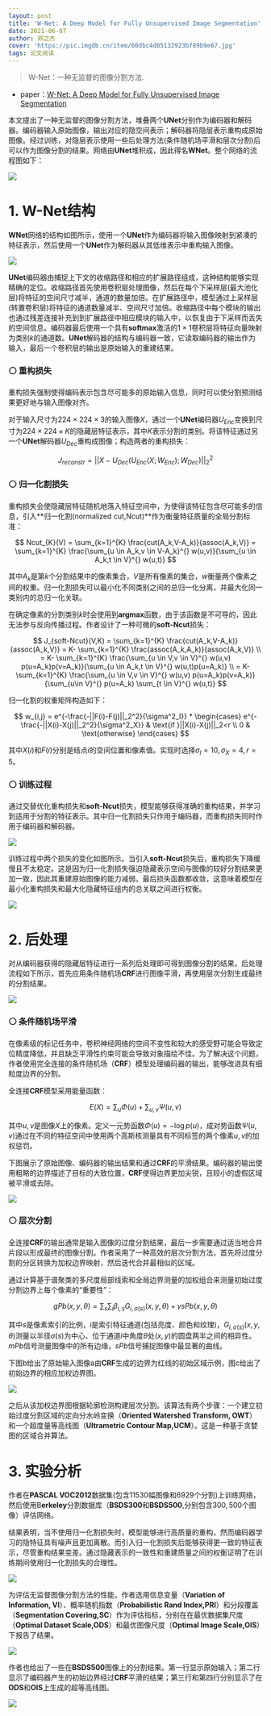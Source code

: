 ```yaml
---
layout: post
title: 'W-Net: A Deep Model for Fully Unsupervised Image Segmentation'
date: 2021-06-07
author: 郑之杰
cover: 'https://pic.imgdb.cn/item/60dbc4d05132923bf89b9e67.jpg'
tags: 论文阅读
---
```


> W-Net：一种无监督的图像分割方法.

- paper：[W-Net: A Deep Model for Fully Unsupervised Image Segmentation](https://arxiv.org/abs/1711.08506)

本文提出了一种无监督的图像分割方法，堆叠两个**UNet**分别作为编码器和解码器。编码器输入原始图像，输出对应的隐空间表示；解码器将隐层表示重构成原始图像。经过训练，对隐层表示使用一些后处理方法(条件随机场平滑和层次分割)后可以作为图像分割的结果。网络由**UNet**堆积成，因此得名**WNet**。整个网络的流程图如下：

![](https://pic.imgdb.cn/item/60dc2d405132923bf88227a5.jpg)

# 1. W-Net结构

**WNet**网络的结构如图所示，使用一个**UNet**作为编码器将输入图像映射到紧凑的特征表示，然后使用一个**UNet**作为解码器从其低维表示中重构输入图像。

![](https://pic.imgdb.cn/item/60dbc55a5132923bf89ebb75.jpg)

**UNet**编码器由捕捉上下文的收缩路径和相应的扩展路径组成，这种结构能够实现精确的定位。收缩路径首先使用卷积层处理图像，然后在每个下采样层(最大池化层)将特征的空间尺寸减半，通道的数量加倍。在扩展路径中，模型通过上采样层(转置卷积层)将特征的通道数量减半、空间尺寸加倍。收缩路径中每个模块的输出也通过残差连接补充到到扩展路径中相应模块的输入中，以恢复由于下采样而丢失的空间信息。编码器最后使用一个具有**softmax**激活的$1\times 1$卷积层将特征向量映射为类别$k$的通道数。**UNet**解码器的结构与编码器一致，它读取编码器的输出作为输入，最后一个卷积层的输出是原始输入的重建结果。

### ⚪ 重构损失

重构损失强制使得编码表示包含尽可能多的原始输入信息，同时可以使分割预测结果更好地与输入图像对齐。

对于输入尺寸为$224 \times 224 \times 3$的输入图像$X$，通过一个**UNet**编码器$U_{Enc}$变换到尺寸为$224 \times 224 \times K$的隐藏层特征表示，其中$K$表示分割的类别。将该特征通过另一个**UNet**解码器$U_{Dec}$重构成图像；构造两者的重构损失：

$$ J_{reconstr} = || X- U_{Dec}(U_{Enc}(X;W_{Enc});W_{Dec})||^2_2 $$

### ⚪ 归一化割损失

重构损失会使隐藏层特征随机地落入特征空间中，为使得该特征包含尽可能多的信息，引入**归一化割(normalized cut,Ncut)**作为衡量特征质量的全局分割标准：

$$ Ncut_{K}(V) = \sum_{k=1}^{K} \frac{cut(A_k,V-A_k)}{assoc(A_k,V)} = \sum_{k=1}^{K} \frac{\sum_{u \in A_k,v \in V-A_k}^{} w(u,v)}{\sum_{u \in A_k,t \in V}^{} w(u,t)}  $$

其中$A_k$是第$k$个分割结果中的像素集合，$V$是所有像素的集合，$w$衡量两个像素之间的权重。归一化割损失可以最小化不同类别之间的总归一化分离，并最大化同一类别内的总归一化关联。

在确定像素的分割类别$k$时会使用到**argmax**函数，由于该函数是不可导的，因此无法参与反向传播过程。作者设计了一种可微的**soft-Ncut**损失：

$$ J_{soft-Ncut}(V,K) = \sum_{k=1}^{K} \frac{cut(A_k,V-A_k)}{assoc(A_k,V)} = K- \sum_{k=1}^{K} \frac{assoc(A_k,A_k)}{assoc(A_k,V)} \\ = K- \sum_{k=1}^{K} \frac{\sum_{u \in V,v \in V}^{} w(u,v) p(u=A_k)p(v=A_k)}{\sum_{u \in A_k,t \in V}^{} w(u,t)p(u=A_k)} \\ = K- \sum_{k=1}^{K} \frac{\sum_{u \in V,v \in V}^{} w(u,v) p(u=A_k)p(v=A_k)}{\sum_{u\in V}^{} p(u=A_k) \sum_{t \in V}^{} w(u,t)} $$

归一化割的权重矩阵构造如下：

$$ w_{i,j} = e^{-\frac{-||F(i)-F(j)||_2^2}{\sigma^2_I}} * \begin{cases} e^{-\frac{-||X(i)-X(j)||_2^2}{\sigma^2_X}} & \text{if }||X(i)-X(j)||_2<r \\ 0 & \text{otherwise} \end{cases} $$

其中$X(i)$和$F(i)$分别是结点$i$的空间位置和像素值。实现时选择$\sigma_I = 10, \sigma_X=4, r=5$。

### ⚪ 训练过程

通过交替优化重构损失和**soft-Ncut**损失，模型能够获得准确的重构结果，并学习到适用于分割的特征表示。其中归一化割损失只作用于编码器，而重构损失同时作用于编码器和解码器。

![](https://pic.imgdb.cn/item/62cbe1f6f54cd3f937b9e108.jpg)

训练过程中两个损失的变化如图所示。当引入**soft-Ncut**损失后，重构损失下降缓慢且不太稳定。这是因为归一化割损失强迫隐藏表示空间与图像的较好分割结果更加一致，因此其重建原始图像的能力减弱。最后损失函数都收敛，这意味着模型在最小化重构损失和最大化隐藏特征组内的总关联之间进行权衡。

![](https://pic.imgdb.cn/item/60dc33075132923bf8a1115a.jpg)

# 2. 后处理

对从编码器获得的隐藏层特征进行一系列后处理即可得到图像分割的结果。后处理流程如下所示，首先应用条件随机场**CRF**进行图像平滑，再使用层次分割生成最终的分割结果。

![](https://pic.imgdb.cn/item/62cbd8a6f54cd3f937a95d44.jpg)

### ⚪ 条件随机场平滑

在像素级的标记任务中，卷积神经网络的空间不变性和较大的感受野可能会导致定位精度降低，并且缺乏平滑性约束可能会导致对象描绘不佳。为了解决这个问题，作者使用完全连接的条件随机场（**CRF**）模型处理编码器的输出，能够改进具有细粒度边界的分割。

全连接**CRF**模型采用能量函数：

$$ E(X) = \sum_{u} \Phi(u) +\sum_{u,v} \Psi(u,v) $$

其中$u,v$是图像$X$上的像素。定义一元势函数$\Phi(u) = -\log p(u)$，成对势函数$\Psi(u,v)$通过在不同的特征空间中使用两个高斯核测量具有不同标签的两个像素$u,v$的加权惩罚。

下图展示了原始图像、编码器的输出结果和通过**CRF**的平滑结果。编码器的输出使用粗略的边界描述了目标的大致位置，**CRF**使得边界更加尖锐，且较小的虚假区域被平滑或去除。

![](https://pic.imgdb.cn/item/62cbdb76f54cd3f937ae29ef.jpg)

### ⚪ 层次分割

全连接**CRF**的输出通常是输入图像的过度分割结果，最后一步需要通过适当地合并片段以形成最终的图像分割。作者采用了一种高效的层次分割方法，首先将过度分割的分区转换为加权边界映射，然后迭代合并最相似的区域。

通过计算基于谱聚类的多尺度局部线索和全局边界测量的加权组合来测量初始过度分割边界上每个像素的“重要性”：

$$ gPb(x,y,\theta) = \sum_{s} \sum_{i} \beta_{i,s} G_{i,\sigma(s)}(x,y,\theta)+\gamma sPb(x,y,\theta) $$

其中$s$是像素索引的比例，$i$是索引特征通道(包括亮度、颜色和纹理)，$G_{i,\sigma(s)}(x,y,\theta)$测量以半径$\sigma(s)$为中心、位于通道$i$中角度$θ$处$(x,y)$的圆盘两半之间的相异性。$mPb$信号测量图像中的所有边缘，$sPb$信号捕捉图像中最显著的曲线。

下图b给出了原始输入图像a由**CRF**生成的边界为红线的初始区域示例，图c给出了初始边界的相应加权边界图。

![](https://pic.imgdb.cn/item/62cbde95f54cd3f937b4235e.jpg)

之后从该加权边界图根据轮廓检测构建层次分割。该算法有两个步骤：一个建立初始过度分割区域的定向分水岭变换（**Oriented Watershed Transform, OWT**）和一个超度量等高线图（**Ultrametric Contour Map,UCM**）。这是一种基于贪婪图的区域合并算法。

# 3. 实验分析

作者在**PASCAL VOC2012**数据集(包含$11530$幅图像和$6929$个分割)上训练网络，然后使用B**erkeley**分割数据库（**BSDS300**和**BSDS500**,分别包含$300,500$个图像）评估网络。

结果表明，当不使用归一化割损失时，模型能够进行高质量的重构，然而编码器学习的隐特征具有噪声且更加离散。而引入归一化割损失后能够获得更一致的特征表示，尽管重构结果变差。通过隐藏表示的一致性和重建质量之间的权衡证明了在训练期间使用归一化割损失的合理性。

![](https://pic.imgdb.cn/item/62cbe3bdf54cd3f937bccf74.jpg)

为评估无监督图像分割方法的性能，作者选用信息变量（**Variation of Information, VI**）、概率随机指数（**Probabilistic Rand Index,PRI**）和分段覆盖（**Segmentation Covering,SC**）作为评估指标，分别在在最优数据集尺度（**Optimal Dataset Scale,ODS**）和最优图像尺度（**Optimal Image Scale,OIS**）下报告了结果。

![](https://pic.imgdb.cn/item/62cbe513f54cd3f937beb08f.jpg)

作者也给出了一些在**BSDS500**图像上的分割结果。第一行显示原始输入；第二行显示了编码器产生的初始边界经过**CRF**平滑的结果；第三行和第四行分别显示了在**ODS**和**OIS**上生成的超等高线图。

![](https://pic.imgdb.cn/item/62cbe5bbf54cd3f937bfb862.jpg)